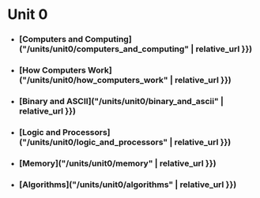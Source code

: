 # Unit 0

* ### [Computers and Computing]("/units/unit0/computers_and_computing" | relative_url }})
* ### [How Computers Work]("/units/unit0/how_computers_work" | relative_url }})
* ### [Binary and ASCII]("/units/unit0/binary_and_ascii" | relative_url }})
* ### [Logic and Processors]("/units/unit0/logic_and_processors" | relative_url }})
* ### [Memory]("/units/unit0/memory" | relative_url }})
* ### [Algorithms]("/units/unit0/algorithms" | relative_url }})
